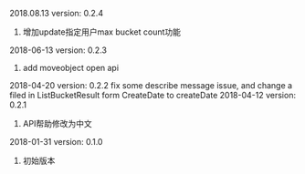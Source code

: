 ﻿2018.08.13 version: 0.2.4

1. 增加update指定用户max bucket count功能


2018-06-13 version: 0.2.3
1. add moveobject open api

2018-04-20 version: 0.2.2
fix some describe message issue, and change a filed in ListBucketResult form CreateDate to createDate
2018-04-12 version: 0.2.1
1. API帮助修改为中文

2018-01-31 version: 0.1.0
1. 初始版本
